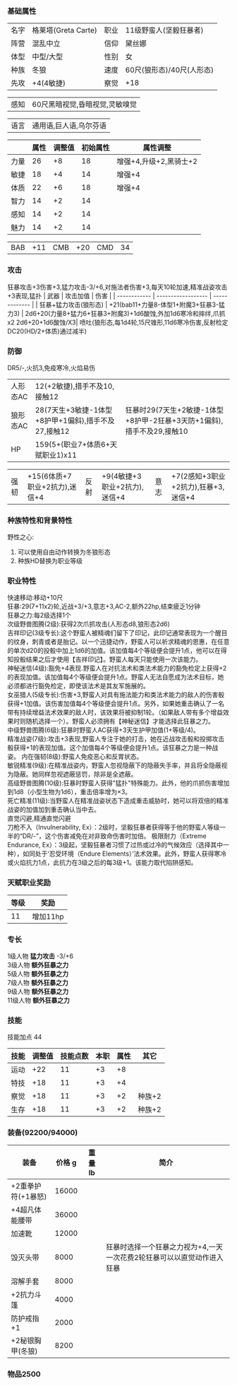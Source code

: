 ### 基础属性

<table>
  <tr>
      <td>名字</td>
      <td>格莱塔(Greta Carte)</td>
      <td>职业</td>
      <td>11级野蛮人(坚毅狂暴者)</td>
  </tr>
  <tr>
      <td>阵营</td>
      <td>混乱中立</td>
      <td>信仰</td>
      <td>黛丝娜</td>
  </tr>
  <tr>
      <td>体型</td>
      <td>中型/大型</td>
      <td>性别</td>
      <td>女</td>
  </tr>
  <tr>
      <td>种族</td>
      <td>冬狼</td>
      <td>速度</td>
      <td>60尺(狼形态)/40尺(人形态)</td>
  </tr>
  <tr>
      <td>先攻</td>
      <td>+4(4敏捷)</td>
      <td>察觉</td>
      <td>+18</td>
  </tr>
</table>
<table>
  <tr>
      <td>感知</td>
      <td>60尺黑暗视觉,昏暗视觉,灵敏嗅觉</td>
  </tr>
</table>
<table>
    <tr>
        <td>语言</td>
        <td>通用语,巨人语,乌尔芬语</td>
    </tr>
</table>

|      | 属性 | 调整值 | 初始属性 | 属性调整 |
| ---- | ---- | ------ | -------- | -------- |
| 力量 | 26   | +8     | 18       |增强+4,升级+2,黑骑士+2|
| 敏捷 | 18   | +4     | 14       |增强+4|
| 体质 | 22   | +6     | 18       |增强+4|
| 智力 | 14   | +2     | 14       |      |
| 感知 | 14   | +2     | 14       |      |
| 魅力 | 14   | +2     | 14       |      |

<table>
    <tr>
        <td>BAB</td>
        <td>+11</td>
	    <td>CMB</td>
        <td>+20</td>
		<td>CMD</td>
        <td>34</td>
    </tr>
</table>

### 攻击
狂暴攻击+3伤害+3,猛力攻击-3/+6,对施法者伤害+3,每天10轮加速,精准战姿攻击+3表现,猛扑
| 武器         			| 攻击加值              					| 伤害             			|
| ------------ 			| ------------------    					| -------------    			|
| 狂暴+猛力攻击(狼形态)	| +21(bab11+力量8-体型1+附魔3+狂暴3-猛力3)	| 2d6+20(力量8+猛力6+狂暴3+附魔3)+1d6酸蚀,外加1d6寒冷和摔绊,爪抓x2 2d6+20+1d6酸蚀/X3|
喷吐(狼形态,每1d4轮,15尺锥形,11d6寒冷伤害,反射检定DC20(HD/2+体质)通过减半)

### 防御

<table>
    <tr>
        <td>人形态AC</td>
        <td>12(+2敏捷),措手不及10,接触12</td>  
    </tr>
	<tr>
        <td>狼形态AC</td>
        <td>28(7天生+3敏捷-1体型+8护甲+1偏斜),措手不及27,接触12</td>
		<td>狂暴时29(7天生+2敏捷-1体型+8护甲-2狂暴+3天防+1偏斜),措手不及29,接触10</td>
    </tr>
    <tr>
        <td>HP</td>
        <td>159(5+(职业7+体质6+天赋职业1)x11</td>
    </tr>
	DR5/-,火抗3,免疫寒冷,火焰易伤  
</table>
<table>
    <tr>
        <td>强韧</td>
        <td>+15(6体质+7职业+2抗力),迷信+4</td>
	    <td>反射</td>
        <td>+9(4敏捷+3职业+2抗力),迷信+4</td>
	    <td>意志</td>
        <td>+7(2感知+3职业+2抗力),狂暴+3,迷信+4</td>
    </tr>
</table>

### 种族特性和背景特性

野性之心:  
1. 可以使用自由动作转换为冬狼形态    
2. 种族HD替换为职业等级  

### 职业特性

快速移动:移动+10尺  
狂暴:29(7+11x2)轮,近战+3/+3,意志+3,AC-2,额外22hp,结束疲乏1分钟  
狂暴之力:每2级选择1个  
次级野兽图腾(2级):获得2次爪抓攻击(人形态d8,狼形态2d6)  
吉祥印记(3级专长):这个野蛮人被精魂们留下了印记，此印记通常表现为一个醒目的纹身，刺青或者是胎记。以一个迅捷动作，野蛮人可以祈求精魂的恩惠，在任意的单次d20的投骰中加上1d6的加值。该加值每4个等级便会提升1点，他可以在得知投骰结果之后才使用【吉祥印记】。野蛮人每天只能使用一次该能力。  
神秘迷信(4级):豁免+4表现.野蛮人在对抗法术和类法术能力的豁免检定上获得+2的表现加值。该加值每4个等级便会提升1点。野蛮人无法自愿成为法术目标，她必须都进行豁免检定，即使该法术是其友军施展的。  
女巫猎人(5级专长):伤害+3,野蛮人对具有施法能力和类法术能力的敌人的伤害骰获得+1加值。该伤害加值每4个等级便会提升1点。另外，如果她重击确认了一名带有持续增益法术效果的敌人时，该效果将被抑制1轮。（如果敌人带有多个增益效果时则随机选择一个）。野蛮人必须拥有【神秘迷信】才能选择此狂暴之力。  
中级野兽图腾(6级):狂暴时野蛮人AC获得+3天生护甲加值(1+等级/4)。  
精准战姿(7级):攻击+3表现,野蛮人专注于她的打击，她在近战攻击骰和投掷攻击骰获得+1的表现加值。这个加值每4个等级便会提升1点。该狂暴之力是一种战姿。
内在强韧(8级):野蛮人免疫恶心和反胃状态。  
敏锐精准(9级):在精准战姿内，野蛮人忽视隐蔽下的隐蔽失手率，并且将全隐蔽视为隐蔽。她同样忽视遮蔽惩罚，除非是全遮蔽。   
高级野兽图腾(10级):狂暴时野蛮人获得"猛扑"特殊能力。此外，他的爪抓伤害增加到1d8（小型生物为1d6），重击倍率增为×3。  
死亡精准(11级):当野蛮人在精准战姿状态下造成重击威胁时，她可以将双倍的精准战姿的加值加到重击确认当中去。   
直觉闪避,精通直觉闪避  
刀枪不入（Invulnerability, Ex）：2级时，坚毅狂暴者获得等于他的野蛮人等级一半的“DR/-”，这个伤害减免在对非致命伤害时加倍。
极限耐力（Extreme Endurance, Ex）：3级起，坚毅狂暴者习惯了过热或过冷的气候效应（选择其中一种），如同处于‘忍受环境（Endure Elements）’法术效果。此外，野蛮人获得寒冷或火焰抗力1点，此抗力在3级之后的每3级+1。该能力取代陷阱感知。  

### 天赋职业奖励
| 等级| 奖励    |
| --- | ------- |
| 11  | 增加11hp |

### 专长

1级人物  **猛力攻击** -3/+6  
3级人物  **额外狂暴之力**  
5级人物  **额外狂暴之力**  
7级人物  **额外狂暴之力**  
9级人物  **额外狂暴之力**  
11级人物 **额外狂暴之力**  

### 技能

技能加点 44

| 技能       | 调整值 | 技能点数 | 本职 | 属性 | 其它     |
| ---------- | ------ | -------- | ---- | ---- | -------- |
| 运动       | +22    | 11       | +3   | +8   |          |
| 特技       | +18    | 11       | +3   | +4   |          |
| 察觉       | +18    | 11       | +3   | +2   |种族+2    |
| 生存       | +18    | 11       | +3   | +2   |种族+2    |

### 装备(92200/94000)

| 装备         			| 价格 g | 重量 lb | 简介 |
| ------------ 			| ------ | ------- | ---- |
| +2重拳护符(+1暴怒)	| 16000  | 	       |
| +4超凡体能腰带		| 36000  | 	       |
| 加速靴   		    	| 12000  | 	       |
| 毁灭头带   			| 8000   | 	       |狂暴时选择一个狂暴之力视为+4,一天一次花费2轮狂暴可以以直觉动作进入狂暴
| 溶解手套   			| 8000   | 	       |
| +2抗力斗篷   			| 4000   | 	       |
| 防护戒指+1   			| 2000   | 	       |
| +2秘银胸甲(冬狼)		| 8200   | 	       |

### 物品2500
